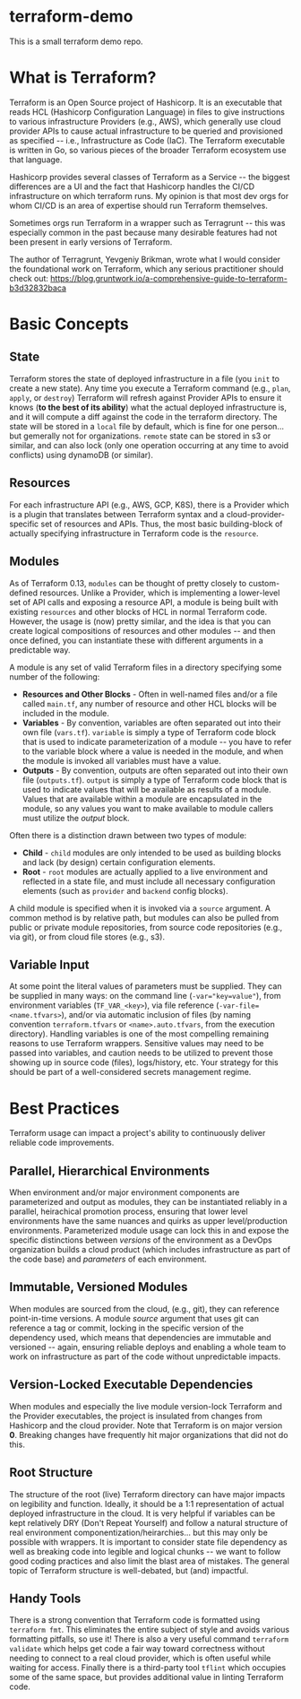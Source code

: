 # terraform-demo
This is a small terraform demo repo.

# What is Terraform?
Terraform is an Open Source project of Hashicorp. It is an executable that reads HCL (Hashicorp Configuration Language) in files to give instructions to various infrastructure Providers (e.g., AWS), which generally use cloud provider APIs to cause actual infrastructure to be queried and provisioned as specified -- i.e., Infrastructure as Code (IaC). The Terraform executable is written in Go, so various pieces of the broader Terraform ecosystem use that language.

Hashicorp provides several classes of Terraform as a Service -- the biggest differences are a UI and the fact that Hashicorp handles the CI/CD infrastructure on which terraform runs. My opinion is that most dev orgs for whom CI/CD is an area of expertise should run Terraform themselves.

Sometimes orgs run Terraform in a wrapper such as Terragrunt -- this was especially common in the past because many desirable features had not been present in early versions of Terraform.

The author of Terragrunt, Yevgeniy Brikman, wrote what I would consider the foundational work on Terraform, which any serious practitioner should check out: https://blog.gruntwork.io/a-comprehensive-guide-to-terraform-b3d32832baca

# Basic Concepts

## State
Terraform stores the state of deployed infrastructure in a file (you `init` to create a new state). Any time you execute a Terraform command (e.g., `plan`, `apply`, or `destroy`) Terraform will refresh against Provider APIs to ensure it knows (**to the best of its ability**) what the actual deployed infrastructure is, and it will compute a diff against the code in the terraform directory. The state will be stored in a `local` file by default, which is fine for one person... but gemerally not for organizations. `remote` state can be stored in s3 or similar, and can also lock (only one operation occurring at any time to avoid conflicts) using dynamoDB (or similar).

## Resources
For each infrastructure API (e.g., AWS, GCP, K8S), there is a Provider which is a plugin that translates between Terraform syntax and a cloud-provider-specific set of resources and APIs. Thus, the most basic building-block of actually specifying infrastructure in Terraform code is the `resource`.

## Modules
As of Terraform 0.13, `modules` can be thought of pretty closely to custom-defined resources. Unlike a Provider, which is implementing a lower-level set of API calls and exposing a resource API, a module is being built with existing `resources` and other blocks of HCL in normal Terraform code. However, the usage is (now) pretty similar, and the idea is that you can create logical compositions of resources and other modules -- and then once defined, you can instantiate these with different arguments in a predictable way.

A module is any set of valid Terraform files in a directory specifying some number of the following:

  * **Resources and Other Blocks** - Often in well-named files and/or a file called `main.tf`, any number of resource and other HCL blocks will be included in the module.
  * **Variables** - By convention, variables are often separated out into their own file (`vars.tf`). `variable` is simply a type of Terraform code block that is used to indicate parameterization of a module -- you have to refer to the variable block where a value is needed in the module, and when the module is invoked all variables must have a value.
  * **Outputs** - By convention, outputs are often separated out into their own file (`outputs.tf`). `output` is simply a type of Terraform code block that is used to indicate values that will be available as results of a module. Values that are available within a module are encapsulated in the module, so any values you want to make available to module callers must utilize the *output* block.

Often there is a distinction drawn between two types of module:

  * **Child** - `child` modules are only intended to be used as building blocks and lack (by design) certain configuration elements.
  * **Root** - `root` modules are actually applied to a live environment and reflected in a state file, and must include all necessary configuration elements (such as `provider` and `backend` config blocks).

A child module is specified when it is invoked via a `source` argument. A common method is by relative path, but modules can also be pulled from public or private module repositories, from source code repositories (e.g., via git), or from cloud file stores (e.g., s3).

## Variable Input
At some point the literal values of parameters must be supplied. They can be supplied in many ways: on the command line (`-var="key=value"`), from environment variables (`TF_VAR_<key>`), via file reference (`-var-file=<name.tfvars>`), and/or via automatic inclusion of files (by naming convention `terraform.tfvars` or `<name>.auto.tfvars`, from the execution directory). Handling variables is one of the most compelling remaining reasons to use Terraform wrappers. Sensitive values may need to be passed into variables, and caution needs to be utilized to prevent those showing up in source code (files), logs/history, etc. Your strategy for this should be part of a well-considered secrets management regime.

# Best Practices
Terraform usage can impact a project's ability to continuously deliver reliable code improvements.

## Parallel, Hierarchical Environments
When environment and/or major environment components are parameterized and output as modules, they can be instantiated reliably in a parallel, heirachical promotion process, ensuring that lower level environments have the same nuances and quirks as upper level/production environments. Parameterized module usage can lock this in and expose the specific distinctions between *versions* of the environment as a DevOps organization builds a cloud product (which includes infrastructure as part of the code base) and *parameters* of each environment.

## Immutable, Versioned Modules
When modules are sourced from the cloud, (e.g., git), they can reference point-in-time versions. A module *source* argument that uses git can reference a tag or commit, locking in the specific version of the dependency used, which means that dependencies are immutable and versioned -- again, ensuring reliable deploys and enabling a whole team to work on infrastructure as part of the code without unpredictable impacts.

## Version-Locked Executable Dependencies
When modules and especially the live module version-lock Terraform and the Provider executables, the project is insulated from changes from Hashicorp and the cloud provider. Note that Terraform is on major version **0**. Breaking changes have frequently hit major organizations that did not do this.

## Root Structure
The structure of the root (live) Terraform directory can have major impacts on legibility and function. Ideally, it should be a 1:1 representation of actual deployed infrastructure in the cloud. It is very helpful if variables can be kept relatively DRY (Don't Repeat Yourself) and follow a natural structure of real environment componentization/heirarchies... but this may only be possible with wrappers. It is important to consider state file dependency as well as breaking code into legible and logical chunks -- we want to follow good coding practices and also limit the blast area of mistakes. The general topic of Terraform structure is well-debated, but (and) impactful.

## Handy Tools
There is a strong convention that Terraform code is formatted using `terraform fmt`. This eliminates the entire subject of style and avoids various formatting pitfalls, so use it! There is also a very useful command `terraform validate` which helps get code a fair way toward correctness without needing to connect to a real cloud provider, which is often useful while waiting for access. Finally there is a third-party tool `tflint` which occupies some of the same space, but provides additional value in linting Terraform code.

